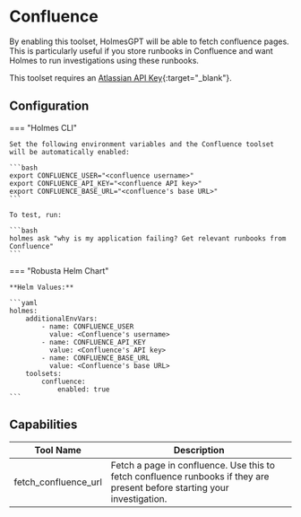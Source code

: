 # Confluence

By enabling this toolset, HolmesGPT will be able to fetch confluence pages. This is particularly useful if you store runbooks in Confluence and want Holmes to run investigations using these runbooks.

This toolset requires an [Atlassian API Key](https://support.atlassian.com/atlassian-account/docs/manage-api-tokens-for-your-atlassian-account/){:target="_blank"}.

## Configuration

=== "Holmes CLI"

    Set the following environment variables and the Confluence toolset will be automatically enabled:

    ```bash
    export CONFLUENCE_USER="<confluence username>"
    export CONFLUENCE_API_KEY="<confluence API key>"
    export CONFLUENCE_BASE_URL="<confluence's base URL>"
    ```

    To test, run:

    ```bash
    holmes ask "why is my application failing? Get relevant runbooks from Confluence"
    ```

=== "Robusta Helm Chart"

    **Helm Values:**

    ```yaml
    holmes:
        additionalEnvVars:
            - name: CONFLUENCE_USER
              value: <Confluence's username>
            - name: CONFLUENCE_API_KEY
              value: <Confluence's API key>
            - name: CONFLUENCE_BASE_URL
              value: <Confluence's base URL>
        toolsets:
            confluence:
                enabled: true
    ```

## Capabilities

| Tool Name | Description |
|-----------|-------------|
| fetch_confluence_url | Fetch a page in confluence. Use this to fetch confluence runbooks if they are present before starting your investigation. |

